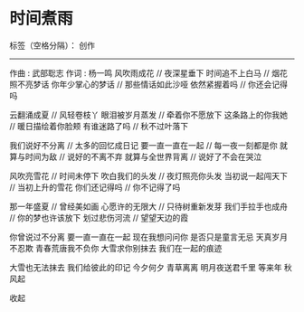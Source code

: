﻿# 时间煮雨

标签（空格分隔）： 创作

---

作曲 : 武部聡志
作词 : 杨一鸣
风吹雨成花 // 夜深星垂下
时间追不上白马 // 烟花照不亮梦话
你年少掌心的梦话 // 那些情话如此沙哑
依然紧握着吗 // 你还会记得吗

云翻涌成夏 // 风轻卷枝丫
眼泪被岁月蒸发 // 牵着你不愿放下
这条路上的你我她 // 暖日描绘着你脸颊
有谁迷路了吗 // 秋不过叶落下

我们说好不分离 // 太多的回忆成日记
要一直一直在一起 // 每一夜一刻都是你
就算与时间为敌 // 说好的不离不弃
就算与全世界背离 // 说好了不会在哭泣

风吹亮雪花 // 时间未停下
吹白我们的头发 // 夜灯照亮你头发
当初说一起闯天下 // 当初上升的雪花
你们还记得吗 // 你不记得了吗

那一年盛夏 // 曾经美如画
心愿许的无限大 // 只待树重新发芽
我们手拉手也成舟 // 你的梦也许该放下
划过悲伤河流 // 望望天边的霞

你曾说过不分离 
要一直一直在一起
现在我想问问你 
是否只是童言无忌
天真岁月不忍欺
青春荒唐我不负你
大雪求你别抹去
我们在一起的痕迹

大雪也无法抹去
我们给彼此的印记
今夕何夕
青草离离
明月夜送君千里
等来年 秋风起


收起






